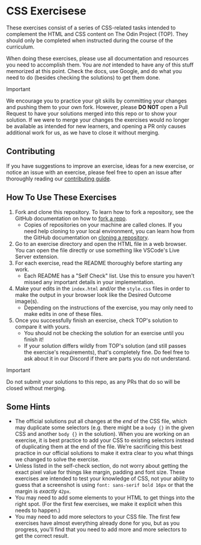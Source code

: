 # CSS Exercisese

These exercises consist of a series of CSS-related tasks intended to complement the HTML and CSS content on The Odin Project (TOP). They should only be completed when instructed during the course of the curriculum.

When doing these exercises, please use all documentation and resources you need to accomplish them. You are _not_ intended to have any of this stuff memorized at this point. Check the docs, use Google, and do what you need to do (besides checking the solutions) to get them done.

> [!IMPORTANT]
> We encourage you to practice your git skills by committing your changes and pushing them to your own fork.  However, please **DO NOT** open a Pull Request to have your solutions merged into this repo or to show your solution.  If we were to merge your changes the exercises would no longer be available as intended for new learners, and opening a PR only causes additional work for us, as we have to close it without merging.

## Contributing

If you have suggestions to improve an exercise, ideas for a new exercise, or notice an issue with an exercise, please feel free to open an issue after thoroughly reading our [contributing guide](https://github.com/TheOdinProject/.github/blob/main/CONTRIBUTING.md).

## How To Use These Exercises

1. Fork and clone this repository. To learn how to fork a repository, see the GitHub documentation on how to [fork a repo](https://docs.github.com/en/get-started/quickstart/fork-a-repo).
    - Copies of repositories on your machine are called clones. If you need help cloning to your local environment, you can learn how from the GitHub documentation on [cloning a repository](https://docs.github.com/en/github/creating-cloning-and-archiving-repositories/cloning-a-repository-from-github/cloning-a-repository).
1. Go to an exercise directory and open the HTML file in a web browser. You can open the file directly or use something like VSCode's Live Server extension.
1. For each exercise, read the README thoroughly before starting any work.
    - Each README has a "Self Check" list. Use this to ensure you haven't missed any important details in your implementation.
1. Make your edits in the `index.html` and/or the `style.css` files in order to make the output in your browser look like the Desired Outcome image(s).
    - Depending on the instructions of the exercise, you may only need to make edits in one of these files.
1. Once you successfully finish an exercise, check TOP's solution to compare it with yours.
    - You should not be checking the solution for an exercise until you finish it!
    - If your solution differs wildly from TOP's solution (and still passes the exercise's requirements), that's completely fine. Do feel free to ask about it in our Discord if there are parts you do not understand.

> [!IMPORTANT]
> Do not submit your solutions to this repo, as any PRs that do so will be closed without merging.

## Some Hints
- The official solutions put all changes at the _end_ of the CSS file, which may duplicate some selectors (e.g. there might be a `body {}` in the given CSS and another `body {}` in the solution). When you are working on an exercise, it is best practice to add your CSS to existing selectors instead of duplicating them at the end of the file. We're sacrificing this best practice in our official solutions to make it extra clear to you what things we changed to solve the exercise.
- Unless listed in the self-check section, do not worry about getting the exact pixel value for things like margin, padding and font size. These exercises are intended to test your knowledge of CSS, not your ability to guess that a screenshot is using `font: sans-serif bold 16px` or that the margin is _exactly_ `42px`.
- You may need to add some elements to your HTML to get things into the right spot. (For the first few exercises, we make it explicit when this needs to happen.)
- You may need to add more selectors to your CSS file. The first few exercises have almost everything already done for you, but as you progress, you'll find that you need to add more and more selectors to get the correct result.

